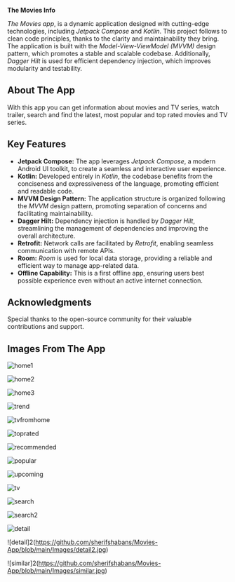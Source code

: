 **The Movies Info**

*The Movies  app*,  is a dynamic application designed with cutting-edge technologies, including *Jetpack Compose* and *Kotlin*. This project follows to clean code principles, thanks to the clarity and maintainability they bring. The application is built with the *Model-View-ViewModel (MVVM)* design pattern, which promotes a stable and scalable codebase. Additionally, *Dagger Hilt* is used for efficient dependency injection, which improves modularity and testability.

## About The App
With this app you can get information about movies and TV series, watch trailer, search and find the latest, most popular and top rated movies and TV series.

## Key Features

- **Jetpack Compose:** The app leverages *Jetpack Compose*, a modern Android UI toolkit, to create a seamless and interactive user experience.
- **Kotlin:** Developed entirely in *Kotlin*, the codebase benefits from the conciseness and expressiveness of the language, promoting efficient and readable code.
- **MVVM Design Pattern:** The application structure is organized following the *MVVM* design pattern, promoting separation of concerns and facilitating maintainability.
- **Dagger Hilt:** Dependency injection is handled by *Dagger Hilt*, streamlining the management of dependencies and improving the overall architecture.
- **Retrofit:** Network calls are facilitated by *Retrofit*, enabling seamless communication with remote APIs.
- **Room:** *Room* is used for local data storage, providing a reliable and efficient way to manage app-related data.
- **Offline Capability:** This is a first offline app, ensuring users best possible experience even without an active internet connection.


## Acknowledgments

Special thanks to the open-source community for their valuable contributions and support.

## Images From The App

![home1](https://github.com/sherifshabans/Movies-App/blob/main/Images/home1.jpg)

![home2](https://github.com/sherifshabans/Movies-App/blob/main/Images/home2.jpg)

![home3](https://github.com/sherifshabans/Movies-App/blob/main/Images/home3.jpg)

![trend](https://github.com/sherifshabans/Movies-App/blob/main/Images/trend.jpg)

![tvfromhome](https://github.com/sherifshabans/Movies-App/blob/main/Images/tvfromhome.jpg)

![toprated](https://github.com/sherifshabans/Movies-App/blob/main/Images/toprated.jpg)

![recommended](https://github.com/sherifshabans/Movies-App/blob/main/Images/recommended.jpg)

![popular](https://github.com/sherifshabans/Movies-App/blob/main/Images/popular.jpg)

![upcoming](https://github.com/sherifshabans/Movies-App/blob/main/Images/upcoming.jpg)

![tv](https://github.com/sherifshabans/Movies-App/blob/main/Images/tv.jpg)

![search](https://github.com/sherifshabans/Movies-App/blob/main/Images/search.jpg)

![search2](https://github.com/sherifshabans/Movies-App/blob/main/Images/search2.jpg)

![detail](https://github.com/sherifshabans/Movies-App/blob/main/Images/detail.jpg)

![detail]2(https://github.com/sherifshabans/Movies-App/blob/main/Images/detail2.jpg)

![similar]2(https://github.com/sherifshabans/Movies-App/blob/main/Images/similar.jpg)




